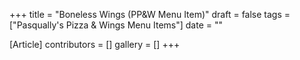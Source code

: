 +++
title = "Boneless Wings (PP&W Menu Item)"
draft = false
tags = ["Pasqually's Pizza & Wings Menu Items"]
date = ""

[Article]
contributors = []
gallery = []
+++